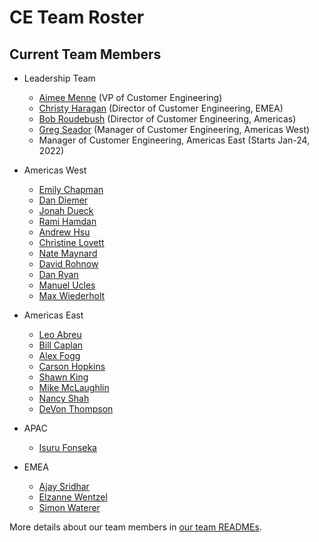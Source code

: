 # CE Team Roster

## Current Team Members

<!-- Alphabetically, by surname. -->

- Leadership Team

  - [Aimee Menne](../../../team/index.md#aimee-menne) (VP of Customer Engineering)
  - [Christy Haragan](../../../../team/index.md#christy-haragan) (Director of Customer Engineering, EMEA)
  - [Bob Roudebush](../../team/index.md#bob-roudebush) (Director of Customer Engineering, Americas)
  - [Greg Seador](../../team/index.md#greg-seador) (Manager of Customer Engineering, Americas West)
  - Manager of Customer Engineering, Americas East (Starts Jan-24, 2022)

- Americas West
  - [Emily Chapman](../../team/index.md#emily-chapman)
  - [Dan Diemer](../../team/index.md#dan-diemer)
  - [Jonah Dueck](../../team/index.md#jonah-dueck)
  - [Rami Hamdan](../../team/index.md#rami-hamdan)
  - [Andrew Hsu](../../team/index.md#andrew-hsu)
  - [Christine Lovett](../../team/index.md#christine-lovett)
  - [Nate Maynard](../../team/index.md#nate-maynard)
  - [David Rohnow](../../team/index.md#david-rohnow)
  - [Dan Ryan](../../team/index.md#dan-ryan)
  - [Manuel Ucles](../../team/index.md#manuel-ucles)
  - [Max Wiederholt](../../team/index.md#max-wiederholt)
- Americas East
  - [Leo Abreu](../../team/index.md#leo-abreu)
  - [Bill Caplan](../../team/index.md#bill-caplan)
  - [Alex Fogg](../../team/index.md#alex-fogg)
  - [Carson Hopkins](../../team/index.md#carson-hopkins)
  - [Shawn King](../../team/index.md#shawn-king)
  - [Mike McLaughlin](../../team/index.md#mike-mclaughlin)
  - [Nancy Shah](../../team/index.md#nancy-shah)
  - [DeVon Thompson](../../team/index.md#DeVon-Thompson)
- APAC
  - [Isuru Fonseka](../../team/index.md#isuru-fonseka)
- EMEA
  - [Ajay Sridhar](../../team/index.md#ajay-sridhar)
  - [Elzanne Wentzel](../../team/index.md#elzanne-wentzel)
  - [Simon Waterer](../../team/index.md#simon-waterer)

More details about our team members in [our team READMEs](readmes.md).

